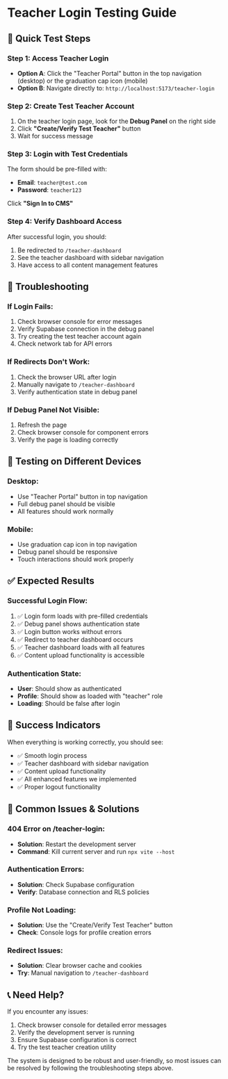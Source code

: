 # Teacher Login Testing Guide

## 🎯 **Quick Test Steps**

### **Step 1: Access Teacher Login**
- **Option A**: Click the "Teacher Portal" button in the top navigation (desktop) or the graduation cap icon (mobile)
- **Option B**: Navigate directly to: `http://localhost:5173/teacher-login`

### **Step 2: Create Test Teacher Account**
1. On the teacher login page, look for the **Debug Panel** on the right side
2. Click **"Create/Verify Test Teacher"** button
3. Wait for success message

### **Step 3: Login with Test Credentials**
The form should be pre-filled with:
- **Email**: `teacher@test.com`
- **Password**: `teacher123`

Click **"Sign In to CMS"**

### **Step 4: Verify Dashboard Access**
After successful login, you should:
1. Be redirected to `/teacher-dashboard`
2. See the teacher dashboard with sidebar navigation
3. Have access to all content management features

## 🔧 **Troubleshooting**

### **If Login Fails:**
1. Check browser console for error messages
2. Verify Supabase connection in the debug panel
3. Try creating the test teacher account again
4. Check network tab for API errors

### **If Redirects Don't Work:**
1. Check the browser URL after login
2. Manually navigate to `/teacher-dashboard`
3. Verify authentication state in debug panel

### **If Debug Panel Not Visible:**
1. Refresh the page
2. Check browser console for component errors
3. Verify the page is loading correctly

## 📱 **Testing on Different Devices**

### **Desktop:**
- Use "Teacher Portal" button in top navigation
- Full debug panel should be visible
- All features should work normally

### **Mobile:**
- Use graduation cap icon in top navigation
- Debug panel should be responsive
- Touch interactions should work properly

## ✅ **Expected Results**

### **Successful Login Flow:**
1. ✅ Login form loads with pre-filled credentials
2. ✅ Debug panel shows authentication state
3. ✅ Login button works without errors
4. ✅ Redirect to teacher dashboard occurs
5. ✅ Teacher dashboard loads with all features
6. ✅ Content upload functionality is accessible

### **Authentication State:**
- **User**: Should show as authenticated
- **Profile**: Should show as loaded with "teacher" role
- **Loading**: Should be false after login

## 🎉 **Success Indicators**

When everything is working correctly, you should see:
- ✅ Smooth login process
- ✅ Teacher dashboard with sidebar navigation
- ✅ Content upload functionality
- ✅ All enhanced features we implemented
- ✅ Proper logout functionality

## 🚨 **Common Issues & Solutions**

### **404 Error on /teacher-login:**
- **Solution**: Restart the development server
- **Command**: Kill current server and run `npx vite --host`

### **Authentication Errors:**
- **Solution**: Check Supabase configuration
- **Verify**: Database connection and RLS policies

### **Profile Not Loading:**
- **Solution**: Use the "Create/Verify Test Teacher" button
- **Check**: Console logs for profile creation errors

### **Redirect Issues:**
- **Solution**: Clear browser cache and cookies
- **Try**: Manual navigation to `/teacher-dashboard`

## 📞 **Need Help?**

If you encounter any issues:
1. Check browser console for detailed error messages
2. Verify the development server is running
3. Ensure Supabase configuration is correct
4. Try the test teacher creation utility

The system is designed to be robust and user-friendly, so most issues can be resolved by following the troubleshooting steps above.
